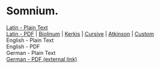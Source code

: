 # Somnium.

[Latin - Plain Text](full-text-latin.md)  
[Latin - PDF](https://cdn.solaranamnesis.com/Kepler/Somnium/kepler_somnium_1634_latin.pdf) | [Biolinum](https://cdn.solaranamnesis.com/Kepler/Somnium/kepler_somnium_1634_latin_biolinum.pdf) | [Kerkis](https://cdn.solaranamnesis.com/Kepler/Somnium/kepler_somnium_1634_latin_kerkis.pdf) | [Cursive](https://cdn.solaranamnesis.com/Kepler/Somnium/kepler_somnium_1634_latin_frcursive.pdf) | [Atkinson](https://cdn.solaranamnesis.com/Kepler/Somnium/kepler_somnium_1634_latin_atkinson.pdf) | [Custom](https://cdn.solaranamnesis.com/Kepler/Somnium/kepler_somnium_1634_latin_custommoon.pdf)  
English - Plain Text  
English - PDF  
German - Plain Text  
[German - PDF (external link)](https://archiv.ub.uni-heidelberg.de/volltextserver/15537/)  
